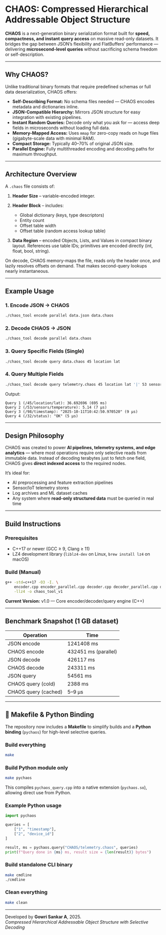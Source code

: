 # CHAOS: Compressed Hierarchical Addressable Object Structure

**CHAOS** is a next-generation binary serialization format built for **speed, compactness, and instant query access** on massive read-only datasets.
It bridges the gap between JSON’s flexibility and FlatBuffers’ performance — delivering **microsecond-level queries** without sacrificing schema freedom or self-description.

---

## Why CHAOS?

Unlike traditional binary formats that require predefined schemas or full data deserialization, CHAOS offers:

* **Self-Describing Format:** No schema files needed — CHAOS encodes metadata and dictionaries inline.
* **JSON-Compatible Hierarchy:** Mirrors JSON structure for easy integration with existing pipelines.
* **Instant Random Queries:** Decode only what you ask for — access deep fields in microseconds without loading full data.
* **Memory-Mapped Access:** Uses `mmap` for zero-copy reads on huge files (gigabyte-scale data with minimal RAM).
* **Compact Storage:** Typically 40–70% of original JSON size.
* **Parallel Engine:** Fully multithreaded encoding and decoding paths for maximum throughput.

---

## Architecture Overview

A `.chaos` file consists of:

1. **Header Size** – variable-encoded integer.
2. **Header Block** – includes:

   * Global dictionary (keys, type descriptors)
   * Entity count
   * Offset table width
   * Offset table (random access lookup table)
3. **Data Region** – encoded Objects, Lists, and Values in compact binary layout.
   References use table IDs; primitives are encoded directly (int, float, bool, string).

On decode, CHAOS memory-maps the file, reads only the header once, and lazily resolves offsets on demand.
That makes second-query lookups nearly instantaneous.

---

## Example Usage

### 1. Encode JSON → CHAOS

```bash
./chaos_tool encode parallel data.json data.chaos
```

### 2. Decode CHAOS → JSON

```bash
./chaos_tool decode parallel data.chaos
```

### 3. Query Specific Fields (Single)

```bash
./chaos_tool decode query data.chaos 45 location lat
```

### 4. Query Multiple Fields 

```bash
./chaos_tool decode query telemetry.chaos 45 location lat '|' 53 sensors temperature '|' 98 timestamp '|' 32 status
```

Output:

```
Query 1 (/45/location/lat): 36.692696 (695 ms)
Query 2 (/53/sensors/temperature): 5.14 (7 µs)
Query 3 (/98/timestamp): "2025-10-11T10:42:50.970520" (9 µs)
Query 4 (/32/status): "OK" (5 µs)
```

---

## Design Philosophy

CHAOS was created to power **AI pipelines, telemetry systems, and edge analytics** — where most operations require only selective reads from immutable data.
Instead of decoding terabytes just to fetch one field, CHAOS gives **direct indexed access** to the required nodes.

It’s ideal for:

* AI preprocessing and feature extraction pipelines
* Sensor/IoT telemetry stores
* Log archives and ML dataset caches
* Any system where **read-only structured data** must be queried in real time

---

## Build Instructions

### Prerequisites

* C++17 or newer (GCC ≥ 9, Clang ≥ 11)
* LZ4 development library (`liblz4-dev` on Linux, `brew install lz4` on macOS)

### Build (Manual)

```bash
g++ -std=c++17 -O3 -I. \
    encoder.cpp encoder_parallel.cpp decoder.cpp decoder_parallel.cpp datastruct.cpp main.cpp \
    -llz4 -o chaos_tool_v1
```

**Current Version:** v1.0 — Core encoder/decoder/query engine (C++)

---

## Benchmark Snapshot (1 GB dataset)

| Operation            | Time                 |
| -------------------- | -------------------- |
| JSON encode          | 1241408 ms           |
| CHAOS encode         | 432451 ms (parallel) |
| JSON decode          | 426117 ms            |
| CHAOS decode         | 243311 ms            |
| JSON query           | 54561 ms             |
| CHAOS query (cold)   | 2388 ms              |
| CHAOS query (cached) | 5–9 µs               |

---

## 🔧 Makefile & Python Binding

The repository now includes a **Makefile** to simplify builds and a **Python binding** (`pychaos`) for high-level selective queries.

### Build everything

```bash
make
```

### Build Python module only

```bash
make pychaos
```

This compiles `pychaos_query.cpp` into a native extension (`pychaos.so`), allowing direct use from Python.

### Example Python usage

```python
import pychaos

queries = [
    ["1", "timestamp"],
    ["2", "device_id"]
]

result, ms = pychaos.query("CHAOS/telemetry.chaos", queries)
print(f"Query done in {ms} ms, result size = {len(result)} bytes")
```

### Build standalone CLI binary

```bash
make cmdline
./cmdline
```

### Clean everything

```bash
make clean
```

---

Developed by **Gowri Sankar A**, 2025.  
*Compressed Hierarchical Addressable Object Structure with Selective Decoding*
